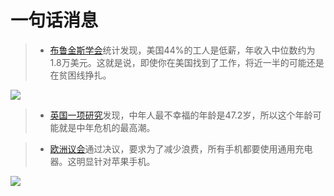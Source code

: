 # 一句话消息

> - [布鲁金斯学会](https://www.brookings.edu/blog/the-avenue/2019/11/21/low-wage-work-is-more-pervasive-than-you-think-and-there-arent-enough-good-jobs-to-go-around/)统计发现，美国44%的工人是低薪，年收入中位数约为1.8万美元。这就是说，即使你在美国找到了工作，将近一半的可能还是在贫困线挣扎。

![](https://www.wangbase.com/blogimg/asset/202001/bg2020011402.jpg)

> - [英国一项研究](https://www.bloombergquint.com/global-economics/middle-age-misery-peaks-at-age-of-47-2-economist-says)发现，中年人最不幸福的年龄是47.2岁，所以这个年龄可能就是中年危机的最高潮。

> - [欧洲议会](https://www.europarl.europa.eu/news/en/agenda/briefing/2020-01-13/13/call-to-introduce-common-charger-for-all-mobile-phones)通过决议，要求为了减少浪费，所有手机都要使用通用充电器。这明显针对苹果手机。

![](https://www.wangbase.com/blogimg/asset/202001/bg2020011306.jpg)


